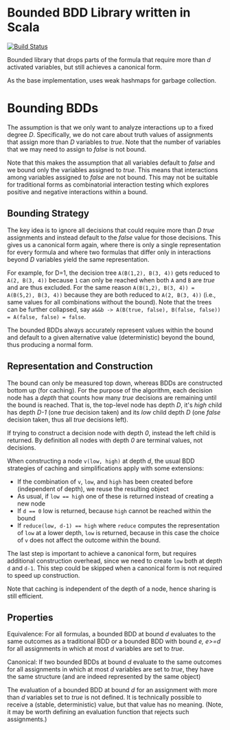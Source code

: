 # Bounded BDD Library written in Scala

[![Build Status](https://travis-ci.org/ckaestne/bdd.svg?branch=bounded)](https://travis-ci.org/ckaestne/bdd)

Bounded library that drops parts of the formula that require more than
*d* activated variables, but still achieves a canonical form.

As the base implementation, uses weak hashmaps for garbage collection.

# Bounding BDDs

The assumption is that we only want to analyze interactions
up to a fixed degree *D*. 
Specifically, we do not care about truth values of assignments
that assign more than *D* variables to *true*. Note that
the number of variables that we may need to assign to *false*
is not bound. 

Note that this makes the assumption that all variables default
to *false* and we bound only the variables assigned to *true*.
This means that interactions among variables assigned to
*false* are not bound.
This may not be suitable for traditional forms as combinatorial
interaction testing which explores positive and negative 
interactions within a bound.


## Bounding Strategy

The key idea is to ignore all decisions that could require
more than *D* *true* assignments and instead default to the *false*
value for those decisions. This gives us a canonical form
again, where there is only a single representation for
every formula and where two formulas that differ only in
interactions beyond *D* variables yield the same representation.

For example, for D=1, the decision tree `A(B(1,2), B(3, 4))`
gets reduced to `A(2, B(3, 4))` because `1` can only
be reached when both `A` and `B` are *true* and are thus
excluded.
For the same reason `A(B(1,2), B(3, 4)) = A(B(5,2), B(3, 4))`
because they are both reduced to `A(2, B(3, 4))` (i.e.,
same values for all combinations without the bound).
Note that the trees can be further collapsed, say
`a&&b -> A(B(true, false), B(false, false)) = A(false, false) = false`.

The bounded BDDs always accurately represent values within
the bound and default to a given alternative value (deterministic)
beyond the bound, thus producing a normal form.

## Representation and Construction

The bound can only be measured top down, whereas BDDs are 
constructed bottom up (for caching). For the purpose
of the algorithm, each decision node has a *depth* that
counts how many *true* decisions are remaining until
the bound is reached.
That is, the top-level node has depth *D*, it's *high*
child has depth *D-1* (one *true* decision taken) and 
its *low* child depth *D* (one *false* decision taken,
thus all *true* decisions left).

If trying to construct a decision node with depth *0*,
instead the left child is returned. By definition
all nodes with depth *0* are terminal values, not
decisions.

When constructing a node `v(low, high)` at depth *d*,
the usual BDD strategies of caching and simplifications
apply with some extensions:
 * If the combination of `v`, `low`, and `high` has been 
   created before (independent of depth), we reuse the resulting object
 * As usual, if `low == high` one of these is returned instead of creating a new node
 * If `d == 0` low is returned, because `high` cannot be reached within the bound
 * If `reduce(low, d-1) == high` where `reduce` computes the representation
   of `low` at a lower depth, `low` is returned, because in this case
   the choice of `v` does not affect the outcome within the bound.
   
The last step is important to achieve a canonical form, but requires
additional construction overhead, since we need to create `low` both
at depth `d` and `d-1`. This step could be skipped when a canonical
form is not required to speed up construction.   
   
Note that caching is independent of the depth of a node, hence
sharing is still efficient.   
   
## Properties

Equivalence: For all formulas, a bounded BDD at bound *d* evaluates
to the same outcomes as a traditional BDD or a bounded
BDD with bound *e, e>=d* for all assignments in which
at most *d* variables are set to *true*.

Canonical: If two bounded BDDs at bound *d* evaluate
to the same outcomes for all assignments in which at most
*d* variables are set to *true*, they have the same structure
(and are indeed represented by the same object)

The evaluation of a bounded BDD at bound *d* for an
assignment with more than *d* variables set to *true* 
is not defined. It is technically possible to receive 
a (stable, deterministic) value, but that value
has no meaning. (Note, it may be worth defining
an evaluation function that rejects such assignments.) 